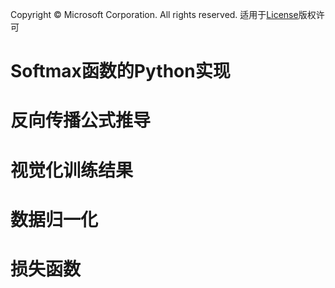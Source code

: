 Copyright © Microsoft Corporation. All rights reserved.
  适用于[License](https://github.com/Microsoft/ai-edu/blob/master/LICENSE.md)版权许可
  
# Softmax函数的Python实现

# 反向传播公式推导

# 视觉化训练结果

# 数据归一化

# 损失函数
